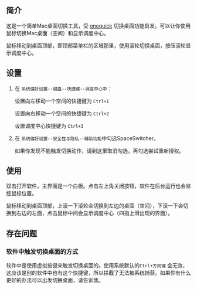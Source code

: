 ## 简介

这是一个简单Mac桌面切换工具，受 [onequick](https://onequick.org/) 切换桌面功能启发。可以让你使用鼠标切换Mac桌面（空间）和显示调度中心。

鼠标移动到桌面顶部，即顶部菜单栏的区域那里，使用滚轮切换桌面，按压滚轮显示调度中心。

## 设置

1. 在 `系统偏好设置--键盘--快捷键--调度中心中`：

    设置向左移动一个空间的快捷键为 `Ctrl+1`

    设置向右移动一个空间的快捷键为 `Ctrl+2`

    设置调度中心快捷键为 `Ctrl+3`

2. 在 `系统偏好设置--安全性与隐私--辅助功能`中勾选SpaceSwitcher。

    如果你发现不能触发切换动作，请到这里取消勾选，再勾选尝试重新授权。

## 使用

双击打开软件，主界面是一个白板。点击左上角关闭按钮，软件在后台运行也会监控鼠标位置。

鼠标移动到桌面顶部，上滚一下滚轮会切换到左边的桌面（空间），下滚一下会切换到右边的左面，点击鼠标中间会显示调度中心（四指上滑出现的界面）。

## 存在问题

### 软件中触发切换桌面的方式

软件中是使用虚拟按键来触发切换桌面的。使用系统默认的`Ctrl+方向键` 会无效，这应该是别的软件中也有这个快捷键，所以拦截了无法被系统捕获。如果你有什么更好的办法可以出发切换桌面，请告诉我。

